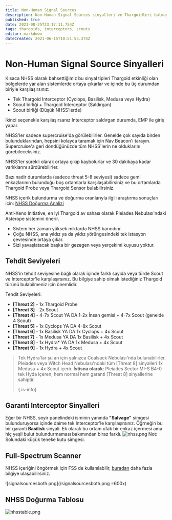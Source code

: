 ```yaml
---
title: Non-Human Signal Sources
description: Non-Human Signal Sources sinyalleri ve Thargoidleri bulmaya dair
published: true
date: 2021-08-25T23:17:11.754Z
tags: thargoids, interceptors, scouts
editor: markdown
dateCreated: 2021-06-15T10:51:53.374Z
---
```


# Non-Human Signal Source Sinyalleri

Kısaca NHSS olarak bahsettiğimiz bu sinyal tipleri Thargoid etkinliği olan bölgelerde yar alan sistemlerde ortaya çıkarlar ve içinde bu üç durumdan biriyle karşılaşırsınız:

- Tek Thargoid Interceptor (Cyclops, Basilisk, Medusa veya Hydra)
- Scout birliği + Thargoid Interceptor (Saldırgan)
- Scout birliği (Düşük NHSS'lerde)

İkinci seçenekle karşılaşırsanız Interceptor saldırgan durumda, EMP ile giriş yapar.

NHSS'ler sadece supercruise'da görülebilirler. Genelde çok sayıda birden bulunduklarından, hepsini kolayca taramak için Nav Beacon'ı tarayın. Supercruise'a geri döndüğünüzde tüm NHSS'lerin ne olduklarını görebileceksiniz.

NHSS'ler sürekli olarak ortaya çıkıp kaybolurlar ve 30 dakikaya kadar varlıklarını sürdürebilirler.

Bazı nadir durumlarda (sadece threat 5-8 seviyesi) sadece gemi enkazlarının bulunduğu boş ortamlarla karşılaşabilirsiniz ve bu ortamlarda Thargoid Probe veya Thargoid Sensor bulabilirsiniz.

NHSS içerik bulundurma ve doğurma oranlarıyla ilgili araştırma sonuçları için: [NHSS Doğurma Analizi](https://docs.google.com/spreadsheets/d/e/2PACX-1vRbZ2vWwaUPZlSx9Olg8o8Ml0xGVXQ8Ks7wtYycWfXymCZjn30tvP76fc5ACM1mx_O0ZvYBqI6VW3sa/pubhtml)

Anti-Xeno Initiative, en iyi Thargoid av sahası olarak Pleiades Nebulası'ndaki Asterope sistemini önerir.

- Sistem her zaman yüksek miktarda NHSS barındırır.
- Çoğu NHSS, ana yıldız ya da yıldız yörüngesindeki tek istasyon çevresinde ortaya çıkar.
- Sizi yavaşlatacak başka bir gezegen veya yerçekimi kuyusu yoktur.

## Tehdit Seviyeleri

NHSS'in tehdit seviyesine bağlı olarak içinde farklı sayıda veya türde Scout ve Interceptor'le karşılaşırsınız. Bu bilgiye sahip olmak istediğiniz Thargoid türünü bulabilmeniz için önemlidir.

Tehdit Seviyeleri:

- **[Threat 2]** - 1x Thargoid Probe
- **[Threat 3]** - 2x Scout
- **[Threat 4]** - 4-7x Scout YA DA 1-2x İnsan gemisi + 4-7x Scout (genelde 4 Scout)
- **[Threat 5]** - 1x Cyclops YA DA 4-8x Scout
- **[Threat 6]** - 1x Basilisk YA DA 1x Cyclops + 4x Scout
- **[Threat 7]** - 1x Medusa YA DA 1x Basilisk + 4x Scout
- **[Threat 8]** - 1x Hydra\* YA DA 1x Medusa + 4x Scout
- **[Threat 9]** - 1x Hydra + 4x Scout

> Tek Hydra'lar şu an için yalnızca Coalsack Nebulası'nda bulunabilirler. Pleiades veya Witch Head Nebulası'ndaki tüm [Threat 8] sinyalleri 1x Medusa + 4x Scout içerir. **İstisna olarak**: Pleiades Sector MI-S B4-0 tek Hyda içeren, hem normal hem garanti [Threat 8] sinyallerine sahiptir.
>
> {.is-info}

## Garanti Interceptor Sinyalleri

Eğer bir NHSS, seyir panelindeki isminin yanında **"Salvage"** simgesi bulunduruyorsa içinde daime tek Interceptor'le karşılaşırsınız. Öğrneğin bu bir garanti **Basilisk** sinyali. Ek olarak bu ortam ufak bir enkaz içermesi ama hiç yeşil bulut bulundurmaması bakımından biraz farklı. ![nhss.png](/img/nhss.png) Not: Solundaki küçük teneke kutu simgesi.

## Full-Spectrum Scanner

NHSS içeriğini öngörmek için FSS de kullanılabilir, [buradan](/tr/nhssviafss) daha fazla bilgiye ulaşabilirsiniz.

!\[signalsourcesboth.png\](/signalsourcesboth.png =600x)

## NHSS Doğurma Tablosu

![nhsstable.png](/img/nhsstable.png)
